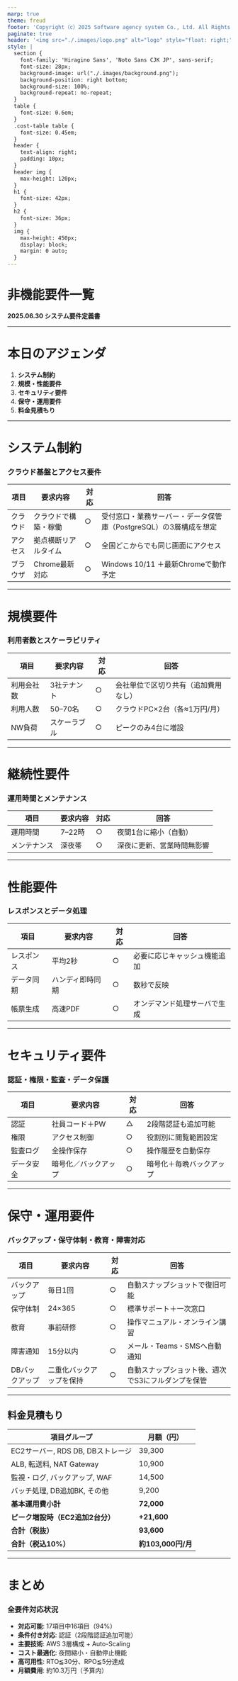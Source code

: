 ```yaml
---
marp: true
theme: freud
footer: 'Copyright（c）2025 Software agency system Co., Ltd. All Rights Reserved.'
paginate: true
header: '<img src="./.images/logo.png" alt="logo" style="float: right;">'
style: |
  section {
    font-family: 'Hiragino Sans', 'Noto Sans CJK JP', sans-serif;
    font-size: 28px;
    background-image: url("./.images/background.png");
    background-position: right bottom;
    background-size: 100%;
    background-repeat: no-repeat;
  }
  table {
    font-size: 0.6em;
  }
  .cost-table table {
    font-size: 0.45em;
  }
  header {
    text-align: right;
    padding: 10px;
  }
  header img {
    max-height: 120px;
  }
  h1 {
    font-size: 42px;
  }
  h2 {
    font-size: 36px;
  }
  img {
    max-height: 450px;
    display: block;
    margin: 0 auto;
  }
---
```


<!-- _class: cover -->
# 非機能要件一覧
**2025.06.30 システム要件定義書**

---

# 本日のアジェンダ

1. **システム制約**
2. **規模・性能要件**
3. **セキュリティ要件**
4. **保守・運用要件**
5. **料金見積もり**

---

# システム制約
### クラウド基盤とアクセス要件

| 項目 | 要求内容 | 対応 | 回答 |
|------|----------|------|------|
| クラウド | クラウドで構築・稼働 | ○ | 受付窓口・業務サーバー・データ保管庫（PostgreSQL）の3層構成を想定 |
| アクセス | 拠点横断リアルタイム | ○ | 全国どこからでも同じ画面にアクセス |
| ブラウザ | Chrome最新対応 | ○ | Windows 10/11 ＋最新Chromeで動作予定 |

---

# 規模要件
### 利用者数とスケーラビリティ

| 項目 | 要求内容 | 対応 | 回答 |
|------|----------|------|------|
| 利用会社数 | 3社テナント | ○ | 会社単位で区切り共有（追加費用なし） |
| 利用人数 | 50–70名 | ○ | クラウドPC×2台（各≈1万円/月） |
| NW負荷 | スケーラブル | ○ | ピークのみ4台に増設 |

---

# 継続性要件
### 運用時間とメンテナンス

| 項目 | 要求内容 | 対応 | 回答 |
|------|----------|------|------|
| 運用時間 | 7–22時 | ○ | 夜間1台に縮小（自動） |
| メンテナンス | 深夜帯 | ○ | 深夜に更新、営業時間無影響 |

---

# 性能要件
### レスポンスとデータ処理

| 項目 | 要求内容 | 対応 | 回答 |
|------|----------|------|------|
| レスポンス | 平均2秒 | ○ | 必要に応じキャッシュ機能追加 |
| データ同期 | ハンディ即時同期 | ○ | 数秒で反映 |
| 帳票生成 | 高速PDF | ○ | オンデマンド処理サーバで生成 |

---

# セキュリティ要件
### 認証・権限・監査・データ保護

| 項目 | 要求内容 | 対応 | 回答 |
|------|----------|------|------|
| 認証 | 社員コード＋PW | △ | 2段階認証も追加可能 |
| 権限 | アクセス制御 | ○ | 役割別に閲覧範囲設定 |
| 監査ログ | 全操作保存 | ○ | 操作履歴を自動保存 |
| データ安全 | 暗号化／バックアップ | ○ | 暗号化＋毎晩バックアップ |

---

# 保守・運用要件
### バックアップ・保守体制・教育・障害対応

| 項目 | 要求内容 | 対応 | 回答 |
|------|----------|------|------|
| バックアップ | 毎日1回 | ○ | 自動スナップショットで復旧可能 |
| 保守体制 | 24×365 | ○ | 標準サポート＋一次窓口 |
| 教育 | 事前研修 | ○ | 操作マニュアル・オンライン講習 |
| 障害通知 | 15分以内 | ○ | メール・Teams・SMSへ自動通知 |
| DBバックアップ | 二重化バックアップを保持 | ○ | 自動スナップショット後、週次でS3にフルダンプを保管 |

---

<!-- _class: cost-table -->
## 料金見積もり

| 項目グループ | 月額（円） |
|-------------|-----------|
| EC2サーバー, RDS DB, DBストレージ | 39,300 |
| ALB, 転送料, NAT Gateway | 10,900 |
| 監視・ログ, バックアップ, WAF | 14,500 |
| バッチ処理, DB追加BK, その他 | 9,200 |
| **基本運用費小計** | **72,000** |
| **ピーク増設時（EC2追加2台分）** | **+21,600** |
| **合計（税抜）** | **93,600** |
| **合計（税込10%）** | **約103,000円/月** |

---

# まとめ
### 全要件対応状況

- **対応可能**: 17項目中16項目（94%）
- **条件付き対応**: 認証（2段階認証追加可能）
- **主要技術**: AWS 3層構成 + Auto-Scaling
- **コスト最適化**: 夜間縮小・自動停止機能
- **高可用性**: RTO≦30分、RPO≦5分達成
- **月額費用**: 約10.3万円（予算内）
